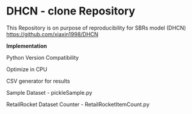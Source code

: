 # DHCN - clone Repository

This Repository is on purpose of reproducibility for SBRs model (DHCN) https://github.com/xiaxin1998/DHCN



**Implementation**

Python Version Compatibility

Optimize in CPU

CSV generator for results

Sample Dataset - pickleSample.py

RetailRocket Dataset Counter - RetailRocketItemCount.py

